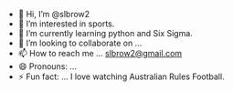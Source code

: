 - 👋 Hi, I’m @slbrow2
- 👀 I’m interested in sports. 
- 🌱 I’m currently learning python and Six Sigma. 
- 💞️ I’m looking to collaborate on ... 
- 📫 How to reach me ... slbrow2@gmail.com  
- 😄 Pronouns: ...
- ⚡ Fun fact: ... I love watching Australian Rules Football. 

<!---
slbrow2/slbrow2 is a ✨ special ✨ repository because its `README.md` (this file) appears on your GitHub profile.
You can click the Preview link to take a look at your changes.
--->
